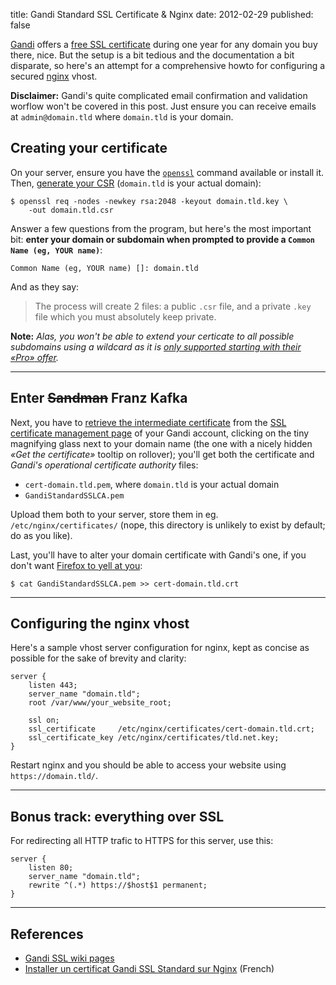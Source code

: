 title: Gandi Standard SSL Certificate & Nginx
date: 2012-02-29
published: false

[Gandi](http://gandi.net/) offers a [free SSL certificate](http://wiki.gandi.net/en/ssl/free) during one year for any domain you buy there, nice. But the setup is a bit tedious and the documentation a bit disparate, so here's an attempt for a comprehensive howto for configuring a secured [nginx](http://nginx.org/) vhost.

**Disclaimer:** Gandi's quite complicated email confirmation and validation worflow won't be covered in this post. Just ensure you can receive emails at `admin@domain.tld` where `domain.tld` is your domain.

## Creating your certificate

On your server, ensure you have the [`openssl`](http://openssl.org/) command available or install it. Then, [generate your CSR](http://wiki.gandi.net/en/ssl/csr) (`domain.tld` is your actual domain):

    $ openssl req -nodes -newkey rsa:2048 -keyout domain.tld.key \
        -out domain.tld.csr

Answer a few questions from the program, but here's the most important bit: **enter your domain or subdomain when prompted to provide a `Common Name (eg, YOUR name)`**:

    Common Name (eg, YOUR name) []: domain.tld

And as they say:

> The process will create 2 files: a public `.csr` file, and a private `.key` file which you must absolutely keep private.

**Note:** *Alas, you won't be able to extend your certicate to all possible subdomains using a wildcard as it is [only supported starting with their *«Pro»* offer](http://wiki.gandi.net/questions/fr/ssl/csr/multi-domaine-non-accepte).*

---

## Enter <del>Sandman</del> Franz Kafka

Next, you have to [retrieve the intermediate certificate](http://wiki.gandi.net/en/ssl/intermediate) from the [SSL certificate management page](https://www.gandi.net/admin/ssl/manage) of your Gandi account, clicking on the tiny magnifying glass next to your domain name (the one with a nicely hidden *«Get the certificate»* tooltip on rollover); you'll get both the certificate and *Gandi's operational certificate authority* files:

- `cert-domain.tld.pem`, where `domain.tld` is your actual domain
- `GandiStandardSSLCA.pem`

Upload them both to your server, store them in eg. `/etc/nginx/certificates/` (nope, this directory is unlikely to exist by default; do as you like).

Last, you'll have to alter your domain certificate with Gandi's one, if you don't want [Firefox to yell at you](http://www.informathic.com/post/2010/12/24/installer-ssl-gandi-nginx):

    $ cat GandiStandardSSLCA.pem >> cert-domain.tld.crt

---

## Configuring the nginx vhost

Here's a sample vhost server configuration for nginx, kept as concise as possible for the sake of brevity and clarity:

    server {
        listen 443;
        server_name "domain.tld";
        root /var/www/your_website_root;

        ssl on;
        ssl_certificate     /etc/nginx/certificates/cert-domain.tld.crt;
        ssl_certificate_key /etc/nginx/certificates/tld.net.key;
    }

Restart nginx and you should be able to access your website using `https://domain.tld/`.

---

## Bonus track: everything over SSL

For redirecting all HTTP trafic to HTTPS for this server, use this:

    server {
        listen 80;
        server_name "domain.tld";
        rewrite ^(.*) https://$host$1 permanent;
    }

---

## References

- [Gandi SSL wiki pages](http://wiki.gandi.net/en/ssl)
- [Installer un certificat Gandi SSL Standard sur Nginx](http://www.informathic.com/post/2010/12/24/installer-ssl-gandi-nginx) (French)